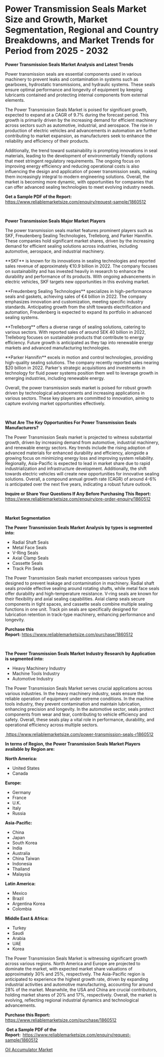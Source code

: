 <p><h1>Power Transmission Seals Market Size and Growth, Market Segmentation, Regional and Country Breakdowns, and Market Trends for Period from 2025 -  2032</h1></p><p><strong>Power Transmission Seals Market Analysis and Latest Trends</strong></p>
<p><p>Power transmission seals are essential components used in various machinery to prevent leaks and contamination in systems such as gearboxes, hydrostatic transmissions, and hydraulic systems. These seals ensure optimal performance and longevity of equipment by keeping lubricants contained and protecting internal components from external elements.</p><p>The Power Transmission Seals Market is poised for significant growth, expected to expand at a CAGR of 9.7% during the forecast period. This growth is primarily driven by the increasing demand for efficient machinery across sectors such as automotive, industrial, and aerospace. The rise in production of electric vehicles and advancements in automation are further contributing to market expansion, as manufacturers seek to enhance the reliability and efficiency of their products.</p><p>Additionally, the trend toward sustainability is prompting innovations in seal materials, leading to the development of environmentally friendly options that meet stringent regulatory requirements. The ongoing focus on improving energy efficiency and reducing operational costs is also influencing the design and application of power transmission seals, making them increasingly integral to modern engineering solutions. Overall, the market is becoming more dynamic, with opportunities for companies that can offer advanced sealing technologies to meet evolving industry needs.</p></p>
<p><strong>Get a Sample PDF of the Report:&nbsp;</strong> <a href="https://www.reliablemarketsize.com/enquiry/request-sample/1860512?utm_campaign=3563&utm_medium=2&utm_source=Github&utm_content=ia&utm_term=08042025&utm_id=power-transmission-seals">https://www.reliablemarketsize.com/enquiry/request-sample/1860512</a></p>
<p>&nbsp;</p>
<p><strong>Power Transmission Seals Major Market Players</strong></p>
<p><p>The power transmission seals market features prominent players such as SKF, Freudenberg Sealing Technologies, Trelleborg, and Parker Hannifin. These companies hold significant market shares, driven by the increasing demand for efficient sealing solutions across industries, including automotive, aerospace, and industrial machinery.</p><p>**SKF** is known for its innovations in sealing technologies and reported sales revenue of approximately €10.9 billion in 2022. The company focuses on sustainability and has invested heavily in research to enhance the durability and performance of its products. With ongoing advancements in electric vehicles, SKF targets new opportunities in this evolving market.</p><p>**Freudenberg Sealing Technologies** specializes in high-performance seals and gaskets, achieving sales of €4 billion in 2022. The company emphasizes innovation and customization, meeting specific industry standards. Anticipating growth from the shift towards electrification and automation, Freudenberg is expected to expand its portfolio in advanced sealing systems.</p><p>**Trelleborg** offers a diverse range of sealing solutions, catering to various sectors. With reported sales of around SEK 40 billion in 2022, Trelleborg focuses on sustainable products that contribute to energy efficiency. Future growth is anticipated as they tap into renewable energy markets and advanced manufacturing technologies.</p><p>**Parker Hannifin** excels in motion and control technologies, providing high-quality sealing solutions. The company recently reported sales nearing $20 billion in 2022. Parker's strategic acquisitions and investments in technology for fluid power systems position them well to leverage growth in emerging industries, including renewable energy.</p><p>Overall, the power transmission seals market is poised for robust growth driven by technological advancements and increasing applications in various sectors. These key players are committed to innovation, aiming to capture evolving market opportunities effectively.</p></p>
<p>&nbsp;</p>
<p><strong>What Are The Key Opportunities For Power Transmission Seals Manufacturers?</strong></p>
<p><p>The Power Transmission Seals market is projected to witness substantial growth, driven by increasing demand from automotive, industrial machinery, and renewable energy sectors. Key trends include the rising adoption of advanced materials for enhanced durability and efficiency, alongside a growing focus on minimizing energy loss and improving system reliability. Regionally, Asia-Pacific is expected to lead in market share due to rapid industrialization and infrastructure development. Additionally, the shift towards electric vehicles will create new opportunities for innovative sealing solutions. Overall, a compound annual growth rate (CAGR) of around 4-6% is anticipated over the next five years, indicating a robust future outlook.</p></p>
<p><strong>Inquire or Share Your Questions If Any Before Purchasing This Report:</strong> <a href="https://www.reliablemarketsize.com/enquiry/pre-order-enquiry/1860512?utm_campaign=3563&utm_medium=2&utm_source=Github&utm_content=ia&utm_term=08042025&utm_id=power-transmission-seals">https://www.reliablemarketsize.com/enquiry/pre-order-enquiry/1860512</a></p>
<p>&nbsp;</p>
<p><strong>Market Segmentation</strong></p>
<p><strong>The Power Transmission Seals Market Analysis by types is segmented into:</strong></p>
<p><ul><li>Radial Shaft Seals</li><li>Metal Face Seals</li><li>V-Ring Seals</li><li>Axial Clamp Seals</li><li>Cassette Seals</li><li>Track Pin Seals</li></ul></p>
<p><p>The Power Transmission Seals market encompasses various types designed to prevent leakage and contamination in machinery. Radial shaft seals provide effective sealing around rotating shafts, while metal face seals offer durability and high-temperature resistance. V-ring seals are known for their flexibility and axial sealing capabilities. Axial clamp seals secure components in tight spaces, and cassette seals combine multiple sealing functions in one unit. Track pin seals are specifically designed for lubrication retention in track-type machinery, enhancing performance and longevity.</p></p>
<p><strong>Purchase this Report:&nbsp;</strong><a href="https://www.reliablemarketsize.com/purchase/1860512?utm_campaign=3563&utm_medium=2&utm_source=Github&utm_content=ia&utm_term=08042025&utm_id=power-transmission-seals">https://www.reliablemarketsize.com/purchase/1860512</a></p>
<p>&nbsp;</p>
<p><strong>The Power Transmission Seals Market Industry Research by Application is segmented into:</strong></p>
<p><ul><li>Heavy Machinery Industry</li><li>Machine Tools Industry</li><li>Automotive Industry</li></ul></p>
<p><p>The Power Transmission Seals Market serves crucial applications across various industries. In the heavy machinery industry, seals ensure the reliable operation of equipment under extreme conditions. In the machine tools industry, they prevent contamination and maintain lubrication, enhancing precision and longevity. In the automotive sector, seals protect components from wear and tear, contributing to vehicle efficiency and safety. Overall, these seals play a vital role in performance, durability, and operational efficiency across multiple sectors.</p></p>
<p><a href="https://www.reliablemarketsize.com/power-transmission-seals-r1860512?utm_campaign=3563&utm_medium=2&utm_source=Github&utm_content=ia&utm_term=08042025&utm_id=power-transmission-seals">&nbsp;https://www.reliablemarketsize.com/power-transmission-seals-r1860512</a></p>
<p><strong>In terms of Region, the Power Transmission Seals Market Players available by Region are:</strong></p>
<p>
    <p> <strong> North America: </strong>
        <ul>
            <li>United States</li>
            <li>Canada</li>
        </ul>
        </p> 
    <p> <strong> Europe: </strong>
        <ul>
            <li>Germany</li>
            <li>France</li>
            <li>U.K.</li>
            <li>Italy</li>
            <li>Russia</li>
        </ul>
        </p> 
    <p> <strong> Asia-Pacific: </strong>
        <ul>
            <li>China</li>
            <li>Japan</li>
            <li>South Korea</li>
            <li>India</li>
            <li>Australia</li>
            <li>China Taiwan</li>
            <li>Indonesia</li>
            <li>Thailand</li>
            <li>Malaysia</li>
        </ul>
        </p> 
    <p> <strong> Latin America: </strong>
        <ul>
            <li>Mexico</li>
            <li>Brazil</li>
            <li>Argentina Korea</li>
            <li>Colombia</li>
        </ul>
        </p> 
    <p> <strong> Middle East & Africa: </strong>
        <ul>
            <li>Turkey</li>
            <li>Saudi</li>
            <li>Arabia</li>
            <li>UAE</li>
            <li>Korea</li>
        </ul>
    </p>
    </p>
<p><p>The Power Transmission Seals Market is witnessing significant growth across various regions. North America and Europe are projected to dominate the market, with expected market share valuations of approximately 30% and 25%, respectively. The Asia-Pacific region is anticipated to experience the highest growth rate, driven by expanding industrial activities and automotive manufacturing, accounting for around 28% of the market. Meanwhile, the USA and China are crucial contributors, holding market shares of 20% and 17%, respectively. Overall, the market is evolving, reflecting regional industrial dynamics and technological advancements.</p></p>
<p><strong>Purchase this Report: </strong><a href="https://www.reliablemarketsize.com/purchase/1860512?utm_campaign=3563&utm_medium=2&utm_source=Github&utm_content=ia&utm_term=08042025&utm_id=power-transmission-seals">https://www.reliablemarketsize.com/purchase/1860512</a></p>
<p>&nbsp;<strong>Get a Sample PDF of the Report:&nbsp;&nbsp;</strong><a href="https://www.reliablemarketsize.com/enquiry/request-sample/1860512?utm_campaign=3563&utm_medium=2&utm_source=Github&utm_content=ia&utm_term=08042025&utm_id=power-transmission-seals">https://www.reliablemarketsize.com/enquiry/request-sample/1860512</a></p>
<p><strong></strong></p>
<p><p><a href="https://github.com/dayaanapis5/Market-Research-Report-List-1/blob/main/oil-accumulator-market.md?utm_campaign=3563&utm_medium=2&utm_source=Github&utm_content=ia&utm_term=08042025&utm_id=power-transmission-seals">Oil Accumulator Market</a></p></p>